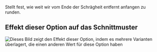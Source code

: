 Stellt fest, wie weit wir vom Ende der Schrägheit entfernt anfangen zu runden.

## Effekt dieser Option auf das Schnittmuster

![Dieses Bild zeigt den Effekt dieser Option, indem es mehrere Varianten überlagert, die einen anderen Wert für diese Option haben](charlie_frontpocketslantround_sample.svg "Effekt dieser Option auf das Schnittmuster")
